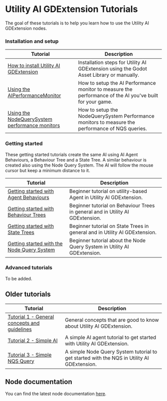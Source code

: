 # Utility AI GDExtension Tutorials

The goal of these tutorials is to help you learn how to use the Utility AI GDExtension nodes.


### Installation and setup

|Tutorial|Description|
|--|--|
|[How to install Utility AI GDExtension](How_to_install_Utility_AI_GDExtension.md)|Installation steps for Utility AI GDExtension using the Godot Asset Library or manually.|
|[Using the AIPerformanceMonitor](Using_the_AIPerformanceMonitor.md)|How to setup the AI Performance monitor to measure the performance of the AI you've built for your game.|
|[Using the NodeQuerySystem performance monitors](Using_the_NodeQuerySystemMonitor.md)|How to setup the NodeQuerySystem Performance monitors to measure the performance of NQS queries.|

### Getting started

These getting started tutorials create the same AI using AI Agent Behaviours, a Behaviour Tree and a State Tree. A similar behaviour is created also using the Node Query System. The AI will follow the mouse cursor but keep a minimum distance to it. 

|Tutorial|Description|
|--|--|
|[Getting started with Agent Behaviours](Getting_started_with_Agent_Behaviours.md)|Beginner tutorial on utility-based Agent in Utility AI GDExtension.|
|[Getting started with Behaviour Trees](Getting_started_with_Behaviour_Trees.md)|Beginner tutorial on Behaviour Trees in general and in Utility AI GDExtension.|
|[Getting started with State Trees](Getting_started_with_State_Trees.md)|Beginner tutorial on State Trees in general and in Utility AI GDExtension.|
|[Getting started with the Node Query System](Getting_started_with_the_Node_Query_System.md)|Beginner tutorial about the Node Query System in Utility AI GDExtension.|


### Advanced tutorials

To be added.


## Older tutorials 

|Tutorial|Description|
|--|--|
|[Tutorial 1 - General concepts and guidelines](Tutorial_1.md)|General concepts that are good to know about Utility AI GDExtension.|
|[Tutorial 2 - Simple AI](Tutorial_2.md)|A simple AI agent tutorial to get started with Utility AI GDExtension.|
|[Tutorial 3 - Simple NQS Query](Tutorial_3.md)|A simple Node Query System tutorial to get started with the NQS in Utility AI GDExtension.|


## Node documentation

You can find the latest node documentation [here](../documentation/Nodes_latest.md).